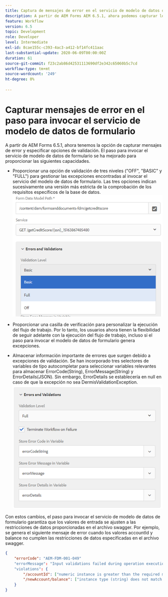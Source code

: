 ```yaml
---
title: Captura de mensajes de error en el servicio de modelo de datos de formulario como paso del flujo de trabajo
description: A partir de AEM Forms AEM 6.5.1, ahora podemos capturar los mensajes de error generados al utilizar invocar el servicio de modelo de datos de formulario como paso en el flujo de trabajo de la. Flujo de trabajo.
feature: Workflow
version: 6.5
topic: Development
role: Developer
level: Intermediate
exl-id: 8cae155c-c393-4ac3-a412-bf14fc411aac
last-substantial-update: 2020-06-09T00:00:00Z
duration: 61
source-git-commit: f23c2ab86d42531113690df2e342c65060b5c7cd
workflow-type: tm+mt
source-wordcount: '249'
ht-degree: 0%

---
```


# Capturar mensajes de error en el paso para invocar el servicio de modelo de datos de formulario

A partir de AEM Forms 6.5.1, ahora tenemos la opción de capturar mensajes de error y especificar opciones de validación. El paso para invocar el servicio de modelo de datos de formulario se ha mejorado para proporcionar las siguientes capacidades.

* Proporcionar una opción de validación de tres niveles (&quot;OFF&quot;, &quot;BASIC&quot; y &quot;FULL&quot;) para gestionar las excepciones encontradas al invocar el servicio del modelo de datos de formulario. Las tres opciones indican sucesivamente una versión más estricta de la comprobación de los requisitos específicos de la base de datos.
  ![validation-levels](assets/validation-level.PNG)

* Proporcionar una casilla de verificación para personalizar la ejecución del flujo de trabajo. Por lo tanto, los usuarios ahora tienen la flexibilidad de seguir adelante con la ejecución del flujo de trabajo, incluso si el paso para invocar el modelo de datos de formulario genera excepciones.

* Almacenar información importante de errores que surgen debido a excepciones de validación. Se han incorporado tres selectores de variables de tipo autocompletar para seleccionar variables relevantes para almacenar ErrorCode(String), ErrorMessage(String) y ErrorDetails(JSON). Sin embargo, ErrorDetails se establecería en null en caso de que la excepción no sea DermisValidationException.
  ![captura de mensajes de error](assets/fdm-error-details.PNG)

Con estos cambios, el paso para invocar el servicio de modelo de datos de formulario garantiza que los valores de entrada se ajusten a las restricciones de datos proporcionadas en el archivo swagger. Por ejemplo, se genera el siguiente mensaje de error cuando los valores accountId y balance no cumplen las restricciones de datos especificadas en el archivo swagger.

```json
{
    "errorCode": "AEM-FDM-001-049"
    "errorMessage": "Input validations failed during operation execution"
    "violations": {
        "/accountId": ["numeric instance is greater than the required maximum (maximum: 20, found: 97)"],
        "/newAccount/balance": ["instance type (string) does not match any allowed primitive type (allowed: [\"integer\",\"number\"])"]
    }   
}
```
